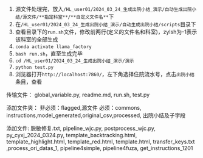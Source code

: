 1. 源文件处理完，放入`/HL_user01/2024_03_24_生成出院小结_演示/自动生成出院小结/源文件/**指定科室**/**自定义文件名**`下
2. 在`/HL_user01/2024_03_24_生成出院小结_演示/自动生成出院小结/scripts`目录下
3. 查看目录下的`run.sh`文件，修改前两行(定义的文件名和科室)，zylsh为-1表示该科室的全部生成
4. `conda activate llama_factory`
5. `bash run.sh`，直至生成完毕
6. `cd /HL_user01/2024_03_24_生成出院小结_演示/演示`
7. `python test.py`
8. 浏览器打开`http://localhost:7860/`，左下角选择住院流水号，点击`出院小结`条目，查看


传输文件：
global_variable.py, readme.md, run.sh, test.py

添加文件夹：
非必须：flagged,源文件
必须：commons, instructions,model_generated,original_csv,processed, 出院小结及子字段

添加文件:
脱敏修复.txt, pipeline_wjc.py, postprocess_wjc.py, py_cyxj_2024_0324.py, template_backtracking.html, template_highlight.html, template_red.html, template.html, transfer_keys.txt ,process_ori_datas_1, pipeline4simple, pipeline4fuza, get_instructions_1201 


